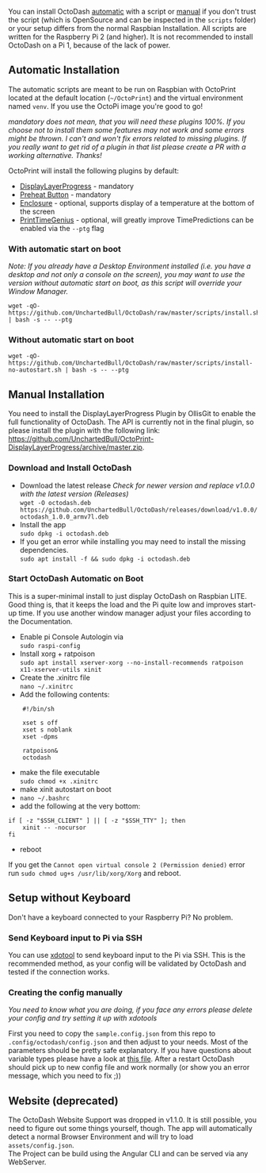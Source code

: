 You can install OctoDash [automatic](#automatic-installation) with a script or [manual](#manual-installation) if you don't trust the script (which is OpenSource and can be inspected in the `scripts` folder) or your setup differs from the normal Raspbian Installation. All scripts are written for the Raspberry Pi 2 (and higher). It is not recommended to install OctoDash on a Pi 1, because of the lack of power.

## Automatic Installation

The automatic scripts are meant to be run on Raspbian with OctoPrint located at the default location (`~/OctoPrint`) and the virtual environment named `venv`. If you use the OctoPi image you're good to go!

*mandatory does not mean, that you will need these plugins 100%. If you choose not to install them some features may not work and some errors might be thrown. I can't and won't fix errors related to missing plugins. If you really want to get rid of a plugin in that list please create a PR with a working alternative. Thanks!*

OctoPrint will install the following plugins by default:

- [DisplayLayerProgress](https://plugins.octoprint.org/plugins/DisplayLayerProgress/) - mandatory
- [Preheat Button](https://plugins.octoprint.org/plugins/preheat/) - mandatory
- [Enclosure](https://plugins.octoprint.org/plugins/enclosure/) - optional, supports display of a temperature at the bottom of the screen
- [PrintTimeGenius](https://plugins.octoprint.org/plugins/PrintTimeGenius/) - optional, will greatly improve TimePredictions can be enabled via the `--ptg` flag

### With automatic start on boot

*Note: If you already have a Desktop Environment installed (i.e. you have a desktop and not only a console on the screen), you may want to use the version without automatic start on boot, as this script will override your Window Manager.*
```
wget -qO- https://github.com/UnchartedBull/OctoDash/raw/master/scripts/install.sh | bash -s -- --ptg
```

### Without automatic start on boot
```
wget -qO- https://github.com/UnchartedBull/OctoDash/raw/master/scripts/install-no-autostart.sh | bash -s -- --ptg
```
## Manual Installation
You need to install the DisplayLayerProgress Plugin by OllisGit to enable the full functionality of OctoDash. The API is currently not in the final plugin, so please install the plugin with the following link: https://github.com/UnchartedBull/OctoPrint-DisplayLayerProgress/archive/master.zip.

### Download and Install OctoDash

- Download the latest release *Check for newer version and replace v1.0.0 with the latest version (Releases)*  
`wget -O octodash.deb https://github.com/UnchartedBull/OctoDash/releases/download/v1.0.0/octodash_1.0.0_armv7l.deb`
- Install the app  
`sudo dpkg -i octodash.deb`
- If you get an error while installing you may need to install the missing dependencies.  
`sudo apt install -f && sudo dpkg -i octodash.deb`

### Start OctoDash Automatic on Boot

This is a super-minimal install to just display OctoDash on Raspbian LITE. Good thing is, that it keeps the load and the Pi quite low and improves start-up time. If you use another window manager adjust your files according to the Documentation.

- Enable pi Console Autologin via  
`sudo raspi-config`
- Install xorg + ratpoison  
`sudo apt install xserver-xorg --no-install-recommends ratpoison x11-xserver-utils xinit`
- Create the .xinitrc file  
`nano ~/.xinitrc`
- Add the following contents:
```
    #!/bin/sh

    xset s off
    xset s noblank
    xset -dpms

    ratpoison&
    octodash
```
- make the file executable  
`sudo chmod +x .xinitrc`
- make xinit autostart on boot  
- `nano ~/.bashrc`
- add the following at the very bottom:
```
if [ -z "$SSH_CLIENT" ] || [ -z "$SSH_TTY" ]; then
    xinit -- -nocursor
fi
```
- reboot


If you get the `Cannot open virtual console 2 (Permission denied)` error run `sudo chmod ug+s /usr/lib/xorg/Xorg` and reboot.

## Setup without Keyboard

Don't have a keyboard connected to your Raspberry Pi? No problem.

### Send Keyboard input to Pi via SSH
You can use [xdotool](https://theembeddedlab.com/tutorials/simulate-keyboard-mouse-events-xdotool-raspberry-pi/) to send keyboard input to the Pi via SSH. This is the recommended method, as your config will be validated by OctoDash and tested if the connection works.

### Creating the config manually
*You need to know what you are doing, if you face any errors please delete your config and try setting it up with xdotools*

First you need to copy the `sample.config.json` from this repo to `.config/octodash/config.json` and then adjust to your needs. Most of the parameters should be pretty safe explanatory. If you have questions about variable types please have a look at [this file](https://github.com/UnchartedBull/OctoDash/blob/master/src/app/config/config.service.ts#L155). After a restart OctoDash should pick up to new config file and work normally (or show you an error message, which you need to fix ;))

## Website (deprecated)

The OctoDash Website Support was dropped in v1.1.0. It is still possible, you need to figure out some things yourself, though. The app will automatically detect a normal Browser Environment and will try to load `assets/config.json`.  
The Project can be build using the Angular CLI and can be served via any WebServer.
